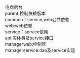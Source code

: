 电商后台<br>
parent:控制依赖版本<br>
common：service,web公共依赖<br>
web:web依赖<br>
service：service依赖<br>
api:实体类及service接口<br>
managerweb:控制器<br>
managerservice:dao及service实现<br>

